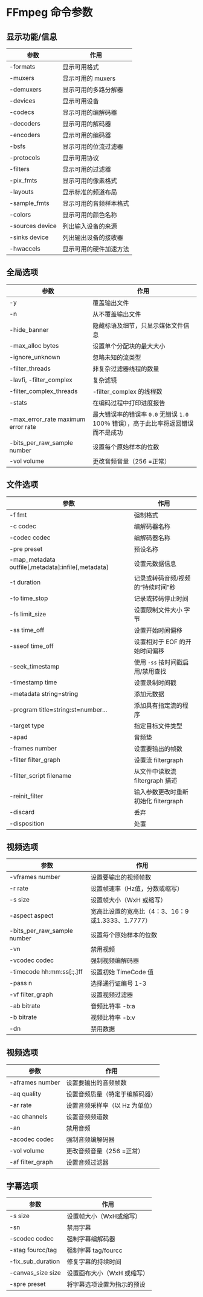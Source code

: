 # FFmpeg 命令参数

## 显示功能/信息

| 参数 | 作用 |
| ---- | ---- |
| -formats | 显示可用格式 |
| -muxers | 显示可用的 muxers |
| -demuxers | 显示可用的多路分解器 |
| -devices | 显示可用设备 |
| -codecs | 显示可用的编解码器 |
| -decoders | 显示可用的解码器 |
| -encoders | 显示可用的编码器 |
| -bsfs | 显示可用的位流过滤器 |
| -protocols | 显示可用协议 |
| -filters | 显示可用的过滤器 |
| -pix_fmts | 显示可用的像素格式 |
| -layouts | 显示标准的频道布局 |
| -sample_fmts | 显示可用的音频样本格式 |
| -colors | 显示可用的颜色名称 |
| -sources device | 列出输入设备的来源 |
| -sinks device | 列出输出设备的接收器 |
| -hwaccels | 显示可用的硬件加速方法 |

## 全局选项

| 参数 | 作用 |
| ---- | ---- |
| -y   | 覆盖输出文件 |
| -n | 从不覆盖输出文件 |
| -hide_banner | 隐藏标语及细节，只显示媒体文件信息 |
| -max_alloc bytes | 设置单个分配块的最大大小 |
| -ignore_unknown | 忽略未知的流类型 |
| -filter_threads | 非复杂过滤器线程的数量 |
| -lavfi, -filter_complex  | 复杂滤镜 |
| -filter_complex_threads | -filter_complex 的线程数 |
| -stats | 在编码过程中打印进度报告 |
| -max_error_rate maximum error rate | 最大错误率的错误率 `0.0` 无错误 `1.0` 100％ 错误），高于此比率将返回错误而不是成功 |
| -bits_per_raw_sample number | 设置每个原始样本的位数 |
| -vol volume | 更改音频音量（256 =正常） |

## 文件选项

| 参数 | 作用 |
| ---- | ---- |
| -f fmt | 强制格式 |
| -c codec | 编解码器名称 |
| -codec codec | 编解码器名称 |
| -pre preset | 预设名称 |
| -map_metadata outfile[,metadata]:infile[,metadata] | 设置元数据信息 |
| -t duration | 记录或转码音频/视频的“持续时间”秒 |
| -to time_stop | 记录或转码停止时间 |
| -fs limit_size | 设置限制文件大小 字节 |
| -ss time_off | 设置开始时间偏移 |
| -sseof time_off | 设置相对于 EOF 的开始时间偏移 |
| -seek_timestamp | 使用 `-ss` 按时间戳启用/禁用查找 |
| -timestamp time | 设置录制时间戳 |
| -metadata string=string | 添加元数据 |
| -program title=string:st=number... | 添加具有指定流的程序 |
| -target type | 指定目标文件类型 |
| -apad | 音频垫 |
| -frames number | 设置要输出的帧数 |
| -filter filter_graph | 设置流 filtergraph |
| -filter_script filename | 从文件中读取流 filtergraph 描述 |
| -reinit_filter | 输入参数更改时重新初始化 filtergraph |
| -discard | 丢弃 |
| -disposition | 处置 |

## 视频选项

| 参数 | 作用 |
| ---- | ---- |
| -vframes number | 设置要输出的视频帧数 |
| -r rate | 设置帧速率（Hz值，分数或缩写） |
| -s size | 设置帧大小（WxH 或缩写） |
| -aspect aspect | 宽高比设置的宽高比（4：3、16：9或1.3333、1.7777） |
| -bits_per_raw_sample number | 设置每个原始样本的位数 |
| -vn | 禁用视频 |
| -vcodec codec | 强制视频编解码器 |
| -timecode hh:mm:ss[:;.]ff | 设置初始 TimeCode 值 |
| -pass n | 选择通行证编号 1-3 |
| -vf filter_graph | 设置视频过滤器 |
| -ab bitrate | 音频比特率 -b:a |
| -b bitrate | 视频比特率 -b:v |
| -dn | 禁用数据 |

## 视频选项

| 参数 | 作用 |
| ---- | ---- |
| -aframes number | 设置要输出的音频帧数 |
| -aq quality | 设置音频质量（特定于编解码器） |
| -ar rate | 设置音频采样率（以 Hz 为单位） |
| -ac channels | 设置音频频道数 |
| -an | 禁用音频 |
| -acodec codec | 强制音频编解码器 |
| -vol volume | 更改音频音量（256 =正常） |
| -af filter_graph | 设置音频过滤器 |

## 字幕选项

| 参数 | 作用 |
| ---- | ---- |
| -s size | 设置帧大小（WxH或缩写） |
| -sn | 禁用字幕 |
| -scodec codec | 强制字幕编解码器 |
| -stag fourcc/tag | 强制字幕 tag/fourcc |
| -fix_sub_duration | 修复字幕的持续时间 |
| -canvas_size size | 设置画布大小（WxH 或缩写） |
| -spre preset | 将字幕选项设置为指示的预设 |
